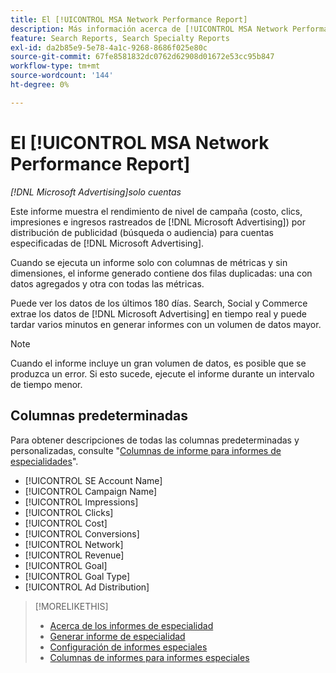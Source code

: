 ```yaml
---
title: El [!UICONTROL MSA Network Performance Report]
description: Más información acerca de [!UICONTROL MSA Network Performance Report].
feature: Search Reports, Search Specialty Reports
exl-id: da2b85e9-5e78-4a1c-9268-8686f025e80c
source-git-commit: 67fe8581832dc0762d62908d01672e53cc95b847
workflow-type: tm+mt
source-wordcount: '144'
ht-degree: 0%

---
```


# El [!UICONTROL MSA Network Performance Report]

*[!DNL Microsoft Advertising]solo cuentas*

Este informe muestra el rendimiento de nivel de campaña (costo, clics, impresiones e ingresos rastreados de [!DNL Microsoft Advertising]) por distribución de publicidad (búsqueda o audiencia) para cuentas especificadas de [!DNL Microsoft Advertising].

Cuando se ejecuta un informe solo con columnas de métricas y sin dimensiones, el informe generado contiene dos filas duplicadas: una con datos agregados y otra con todas las métricas.

Puede ver los datos de los últimos 180 días. Search, Social y Commerce extrae los datos de [!DNL Microsoft Advertising] en tiempo real y puede tardar varios minutos en generar informes con un volumen de datos mayor.

>[!NOTE]
>
>Cuando el informe incluye un gran volumen de datos, es posible que se produzca un error. Si esto sucede, ejecute el informe durante un intervalo de tiempo menor.

## Columnas predeterminadas

Para obtener descripciones de todas las columnas predeterminadas y personalizadas, consulte &quot;[Columnas de informe para informes de especialidades](specialty-report-columns.md)&quot;.

* [!UICONTROL SE Account Name]
* [!UICONTROL Campaign Name]
* [!UICONTROL Impressions]
* [!UICONTROL Clicks]
* [!UICONTROL Cost]
* [!UICONTROL Conversions]
* [!UICONTROL Network]
* [!UICONTROL Revenue]
* [!UICONTROL Goal]
* [!UICONTROL Goal Type]
* [!UICONTROL Ad Distribution]

>[!MORELIKETHIS]
>
>* [Acerca de los informes de especialidad](specialty-report-about.md)
>* [Generar informe de especialidad](specialty-report-generate.md)
>* [Configuración de informes especiales](specialty-report-settings.md)
>* [Columnas de informes para informes especiales](specialty-report-columns.md)
